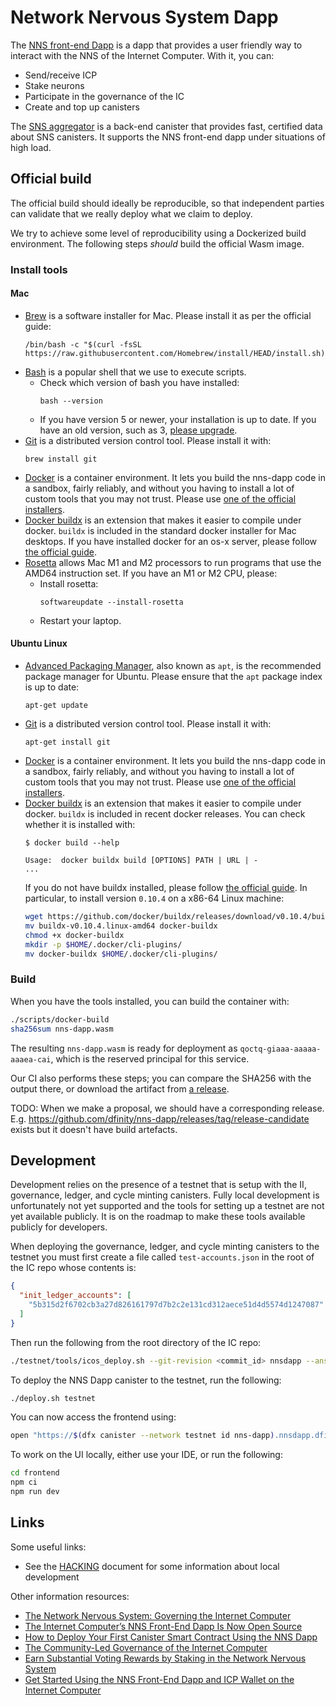 # Network Nervous System Dapp

The [NNS front-end Dapp](https://nns.internetcomputer.org/) is a dapp that provides a user friendly way to interact with the NNS of the Internet Computer. With it, you can:

- Send/receive ICP
- Stake neurons
- Participate in the governance of the IC
- Create and top up canisters

The [SNS aggregator](https://3r4gx-wqaaa-aaaaq-aaaia-cai.ic0.app/) is a back-end canister that provides fast, certified data about SNS canisters.  It supports the NNS front-end dapp
under situations of high load.

## Official build

The official build should ideally be reproducible, so that independent parties
can validate that we really deploy what we claim to deploy.

We try to achieve some level of reproducibility using a Dockerized build
environment. The following steps _should_ build the official Wasm image.

### Install tools
#### Mac
* [Brew](https://brew.sh/) is a software installer for Mac.  Please install it as per the official guide:
  ```
  /bin/bash -c "$(curl -fsSL https://raw.githubusercontent.com/Homebrew/install/HEAD/install.sh)"
  ```
* [Bash](https://www.gnu.org/software/bash/) is a popular shell that we use to execute scripts.
  * Check which version of bash you have installed:
    ```
    bash --version
    ```
  * If you have version 5 or newer, your installation is up to date.  If you have an old version, such as 3, [please upgrade](https://itnext.io/upgrading-bash-on-macos-7138bd1066ba).
* [Git](https://git-scm.com/) is a distributed version control tool.  Please install it with:
  ```
  brew install git
  ```
* [Docker](https://www.docker.com/) is a container environment.  It lets you build the nns-dapp code in a sandbox, fairly reliably, and without you having to install a lot of custom tools that you may not trust.  Please use [one of the official installers](https://docs.docker.com/get-docker/).
* [Docker buildx](https://github.com/docker/buildx) is an extension that makes it easier to compile under docker.  `buildx` is included in the standard docker installer for Mac desktops.  If you have installed docker for an os-x server, please follow [the official guide](https://docs.docker.com/build/install-buildx/).
* [Rosetta]() allows Mac M1 and M2 processors to run programs that use the AMD64 instruction set.  If you have an M1 or M2 CPU, please:
  * Install rosetta:
    ```
    softwareupdate --install-rosetta
    ```
  * Restart your laptop.

#### Ubuntu Linux
* [Advanced Packaging Manager](https://ubuntu.com/server/docs/package-management), also known as `apt`, is the recommended package manager for Ubuntu.  Please ensure that the `apt` package index is up to date:
  ```
  apt-get update
  ```
* [Git](https://git-scm.com/) is a distributed version control tool.  Please install it with:
  ```
  apt-get install git
  ```
* [Docker](https://www.docker.com/) is a container environment.  It lets you build the nns-dapp code in a sandbox, fairly reliably, and without you having to install a lot of custom tools that you may not trust.  Please use [one of the official installers](https://docs.docker.com/get-docker/).
* [Docker buildx](https://github.com/docker/buildx) is an extension that makes it easier to compile under docker.  `buildx` is included in recent docker releases.  You can check whether it is installed with:
  ```
  $ docker build --help

  Usage:  docker buildx build [OPTIONS] PATH | URL | -
  ...
  ```
  If you do not have buildx installed, please follow [the official guide](https://docs.docker.com/build/install-buildx/).  In particular, to install version `0.10.4` on a x86-64 Linux machine:
  ```sh
  wget https://github.com/docker/buildx/releases/download/v0.10.4/buildx-v0.10.4.linux-amd64
  mv buildx-v0.10.4.linux-amd64 docker-buildx
  chmod +x docker-buildx
  mkdir -p $HOME/.docker/cli-plugins/
  mv docker-buildx $HOME/.docker/cli-plugins/
  ```

### Build
When you have the tools installed, you can build the container with:

```sh
./scripts/docker-build
sha256sum nns-dapp.wasm
```

The resulting `nns-dapp.wasm` is ready for deployment as
`qoctq-giaaa-aaaaa-aaaea-cai`, which is the reserved principal for this service.

Our CI also performs these steps; you can compare the SHA256 with the output there, or download the artifact from [a release](https://github.com/dfinity/nns-dapp/releases?q=proposal&expanded=true).

TODO: When we make a proposal, we should have a corresponding release.  E.g. https://github.com/dfinity/nns-dapp/releases/tag/release-candidate exists but it doesn't have build artefacts.

## Development

Development relies on the presence of a testnet that is setup with the II, governance, ledger, and cycle minting canisters. Fully local development is unfortunately not yet supported and the tools for setting up a testnet are not yet available publicly. It is on the roadmap to make these tools available publicly for developers.

When deploying the governance, ledger, and cycle minting canisters to the testnet you must first create a file called `test-accounts.json` in the root of the IC repo whose contents is:

```json
{
  "init_ledger_accounts": [
    "5b315d2f6702cb3a27d826161797d7b2c2e131cd312aece51d4d5574d1247087"
  ]
}
```

Then run the following from the root directory of the IC repo:

```sh
./testnet/tools/icos_deploy.sh --git-revision <commit_id> nnsdapp --ansible-args "-e @$PWD/test-accounts.json"
```

To deploy the NNS Dapp canister to the testnet, run the following:

```sh
./deploy.sh testnet
```

You can now access the frontend using:

```sh
open "https://$(dfx canister --network testnet id nns-dapp).nnsdapp.dfinity.network"
```

To work on the UI locally, either use your IDE, or run the following:

```sh
cd frontend
npm ci
npm run dev
```

## Links

Some useful links:

- See the [HACKING](/HACKING.md) document for some information about local development

Other information resources:

- [The Network Nervous System: Governing the Internet Computer](https://medium.com/dfinity/the-network-nervous-system-governing-the-internet-computer-1d176605d66a)
- [The Internet Computer’s NNS Front-End Dapp Is Now Open Source](https://medium.com/dfinity/the-internet-computers-nns-front-end-dapp-is-now-open-source-3925edc21c49)
- [How to Deploy Your First Canister Smart Contract Using the NNS Dapp](https://medium.com/dfinity/how-to-deploy-your-first-canister-using-the-nns-dapp-c8b75e01a05b)
- [The Community-Led Governance of the Internet Computer](https://medium.com/dfinity/the-community-led-governance-of-the-internet-computer-b863cd2975ba)
- [Earn Substantial Voting Rewards by Staking in the Network Nervous System](https://medium.com/dfinity/earn-substantial-voting-rewards-by-staking-in-the-network-nervous-system-7eb5cf988182)
- [Get Started Using the NNS Front-End Dapp and ICP Wallet on the Internet Computer](https://medium.com/dfinity/getting-started-on-the-internet-computers-network-nervous-system-app-wallet-61ecf111ea11)
